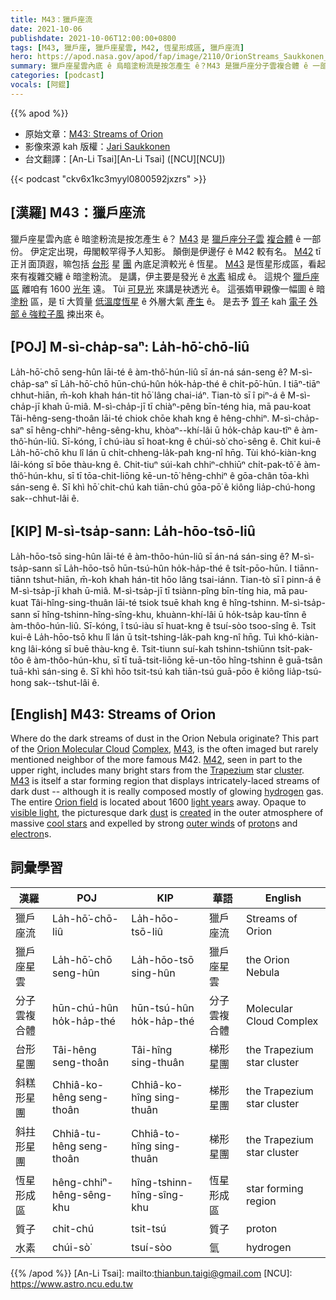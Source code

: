 ```yaml
---
title: M43：獵戶座流
date: 2021-10-06
publishdate: 2021-10-06T12:00:00+0800
tags: [M43, 獵戶座, 獵戶座星雲, M42, 恆星形成區, 獵戶座流]
hero: https://apod.nasa.gov/apod/fap/image/2110/OrionStreams_Saukkonen_960.jpg
summary: 獵戶座星雲內底 ê 烏暗塗粉流是按怎產生 ê？M43 是獵戶座分子雲複合體 ê 一部份。伊定定出現，毋閣較罕得予人知影。顛倒是伊邊仔 ê M42 較有名。
categories: [podcast]
vocals: [阿錕]
---
```


{{% apod %}}

- 原始文章：[M43: Streams of Orion](https://apod.nasa.gov/apod/ap211006.html)
- 影像來源 kah 版權：[Jari Saukkonen](https://www.instagram.com/jarisaukkonen/)
- 台文翻譯：[An-Li Tsai][An-Li Tsai] ([NCU][NCU])

{{< podcast "ckv6x1kc3myyl0800592jxzrs" >}}

## [漢羅] M43：獵戶座流
獵戶座星雲內底 ê 暗塗粉流是按怎產生 ê？
[M43][M43 1] 是 [獵戶座分子雲][Orion Molecular Cloud] [複合體][Complex] ê 一部份。
伊定定出現，毋閣較罕得予人知影。
顛倒是伊邊仔 ê M42 較有名。
[M42][M42] tī 正爿面頂遐，嘛包括 [台形][Trapezium] 星 [團][cluster] 內底足濟較光 ê 恆星。
[M43][M43 2] 是恆星形成區，看起來有複雜交纏 ê 暗塗粉流。
是講，伊主要是發光 ê [水素][hydrogen] 組成 ê。
這規个 [獵戶座區][Orion field] 離咱有 1600 [光年][light years] 遠。
Tùi [可見光][visible light] 來講是袂透光 ê。
這張媠甲親像一幅圖 ê 暗 [塗粉][dust] 區，是 tī 大質量 [低溫度恆星][cool stars] ê 外層大氣 [產生][created] ê。
是去予 [質子][proton] kah [電子][electron] [外部 ê 強粒子風][outer winds] 捒出來 ê。


## [POJ] M-sì-cha̍p-saⁿ: La̍h-hō͘-chō-liû
La̍h-hō͘-chō seng-hûn lāi-té ê àm-thô͘-hún-liû sī án-ná sán-seng ê?
M-sì-cha̍p-saⁿ sī La̍h-hō͘-chō hūn-chú-hûn ho̍k-ha̍p-thé ê chi̍t-pō͘-hūn.
I tiāⁿ-tiāⁿ chhut-hiān, m̄-koh khah hán-tit hō͘ lâng chai-iáⁿ.
Tian-tò sī î piⁿ-á ê M-sì-cha̍p-jī khah ū-miâ.
M-sì-cha̍p-jī tī chiàⁿ-pêng bīn-téng hia, mā pau-koat Tâi-hêng-seng-thoân lāi-té chiok chōe khah kng ê hêng-chhiⁿ.
M-sì-cha̍p-saⁿ sī hêng-chhiⁿ-hêng-sêng-khu, khòaⁿ--khí-lâi ū ho̍k-cha̍p kau-tîⁿ ê àm-thô͘-hún-liû.
Sī-kóng, î chú-iàu sī hoat-kng ê chúi-sò͘ cho͘-sêng ê.
Chit kui-ê La̍h-hō͘-chō khu lî lán ū chi̍t-chheng-la̍k-pah kng-nî hn̄g.
Tùi khó-kiàn-kng lâi-kóng sī bōe thàu-kng ê.
Chit-tiuⁿ súi-kah chhiⁿ-chhiūⁿ chi̍t-pak-tô͘ ê àm-thô͘-hún-khu, sī tī tōa-chit-liōng kē-un-tō͘ hêng-chhiⁿ ê gōa-chân tōa-khì sán-seng ê.
Sī khì hō͘ chit-chú kah tiān-chú gōa-pō͘ ê kiông lia̍p-chú-hong sak--chhut-lâi ê.

## [KIP] M-sì-tsa̍p-sann: La̍h-hōo-tsō-liû
La̍h-hōo-tsō sing-hûn lāi-té ê àm-thôo-hún-liû sī án-ná sán-sing ê?
M-sì-tsa̍p-sann sī La̍h-hōo-tsō hūn-tsú-hûn ho̍k-ha̍p-thé ê tsi̍t-pōo-hūn.
I tiānn-tiānn tshut-hiān, m̄-koh khah hán-tit hōo lâng tsai-iánn.
Tian-tò sī î pinn-á ê M-sì-tsa̍p-jī khah ū-miâ.
M-sì-tsa̍p-jī tī tsiànn-pîng bīn-tíng hia, mā pau-kuat Tâi-hîng-sing-thuân lāi-té tsiok tsuē khah kng ê hîng-tshinn.
M-sì-tsa̍p-sann sī hîng-tshinn-hîng-sîng-khu, khuànn-khí-lâi ū ho̍k-tsa̍p kau-tînn ê àm-thôo-hún-liû.
Sī-kóng, î tsú-iàu sī huat-kng ê tsuí-sòo tsoo-sîng ê.
Tsit kui-ê La̍h-hōo-tsō khu lî lán ū tsi̍t-tshing-la̍k-pah kng-nî hn̄g.
Tuì khó-kiàn-kng lâi-kóng sī buē thàu-kng ê.
Tsit-tiunn suí-kah tshinn-tshiūnn tsi̍t-pak-tôo ê àm-thôo-hún-khu, sī tī tuā-tsit-liōng kē-un-tōo hîng-tshinn ê guā-tsân tuā-khì sán-sing ê.
Sī khì hōo tsit-tsú kah tiān-tsú guā-pōo ê kiông lia̍p-tsú-hong sak--tshut-lâi ê.

## [English] M43: Streams of Orion
Where do the dark streams of dust in the Orion Nebula originate?
This part of the [Orion Molecular Cloud][Orion Molecular Cloud] [Complex][Complex], [M43][M43 1], is the often imaged but rarely mentioned neighbor of the more famous M42.
[M42][M42], seen in part to the upper right, includes many bright stars from the [Trapezium][Trapezium] star [cluster][cluster].
[M43][M43 2] is itself a star forming region that displays intricately-laced streams of dark dust -- although it is really composed mostly of glowing [hydrogen][hydrogen] gas.
The entire [Orion field][Orion field] is located about 1600 [light years][light years] away.
Opaque to [visible light][visible light], the picturesque dark [dust][dust] is [created][created] in the outer atmosphere of massive [cool stars][cool stars] and expelled by strong [outer winds][outer winds] of [proton][proton]s and [electron][electron]s.

## 詞彙學習

|漢羅|POJ|KIP|華語|English|
|-|-|-|-|-|
|獵戶座流|La̍h-hō͘-chō-liû|La̍h-hōo-tsō-liû|獵戶座流|Streams of Orion|
|獵戶座星雲|La̍h-hō͘-chō seng-hûn|La̍h-hōo-tsō sing-hûn|獵戶座星雲|the Orion Nebula|
|分子雲複合體|hūn-chú-hûn ho̍k-ha̍p-thé|hūn-tsú-hûn ho̍k-ha̍p-thé|分子雲複合體|Molecular Cloud Complex|
|台形星團|Tâi-hêng seng-thoân|Tâi-hîng sing-thuân|梯形星團|the Trapezium star cluster|
|斜糕形星團|Chhiâ-ko-hêng seng-thoân|Chhiâ-ko-hîng sing-thuân|梯形星團|the Trapezium star cluster|
|斜拄形星團|Chhiâ-tu-hêng seng-thoân|Chhiâ-to-hîng sing-thuân|梯形星團|the Trapezium star cluster|
|恆星形成區|hêng-chhiⁿ-hêng-sêng-khu|hîng-tshinn-hîng-sîng-khu|恆星形成區|star forming region|
|質子|chit-chú|tsit-tsú|質子|proton|
|水素|chúi-sò͘|tsuí-sòo|氫|hydrogen|

{{% /apod %}}
[An-Li Tsai]: mailto:thianbun.taigi@gmail.com
[NCU]: https://www.astro.ncu.edu.tw

[Orion Molecular Cloud]:https://apod.nasa.gov/apod/ap101023.html
[Complex]:https://en.wikipedia.org/wiki/Orion_Molecular_Cloud_Complex
[M43 1]:http://www.sidleach.com/m43_1.jpg
[M42]:https://apod.nasa.gov/apod/ap140408.html
[Trapezium]:https://apod.nasa.gov/apod/ap180805.html
[cluster]:https://bestdoubles.wordpress.com/2011/10/20/its-a-trap-no-its-the-trap-the-truly-awesome-trapezium-done-dsc-60-style/
[M43 2]:https://en.wikipedia.org/wiki/Messier_43
[hydrogen]:https://periodic.lanl.gov/1.shtml
[Orion field]:https://youtu.be/5k7iRQ1RUr8
[light years]:https://spaceplace.nasa.gov/light-year/en/
[visible light]:https://science.nasa.gov/ems/09_visiblelight
[dust]:https://apod.nasa.gov/apod/ap030706.html
[created]:https://en.wikipedia.org/wiki/Cosmic_dust#Dust_grain_formation
[cool stars]:https://i.pinimg.com/originals/a8/7a/e4/a87ae49b8922129ea5113f950a515d0b.jpg
[outer winds]:https://astronomy.swin.edu.au/cosmos/s/stellar+winds
[proton]:https://en.wikipedia.org/wiki/Proton
[electron]:https://www-spof.gsfc.nasa.gov/Education/whelect.html
